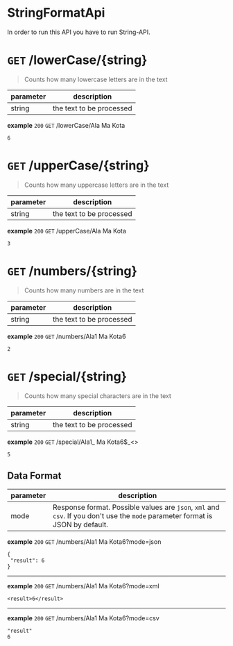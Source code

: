 
# StringFormatApi
In order to run this API you have to run String-API. 

# `GET` /lowerCase/{string}
>Counts how many lowercase letters are in the text
 
| parameter | description |
|--|--|
| string | the text to be processed |

**example** `200`
 `GET` /lowerCase/Ala Ma Kota

    6
# `GET` /upperCase/{string}
>Counts how many uppercase letters are in the text
 
| parameter | description |
|--|--|
| string | the text to be processed |

**example** `200`
 `GET` /upperCase/Ala Ma Kota

    3
# `GET` /numbers/{string}
>Counts how many numbers are in the text
> 
| parameter | description |
|--|--|
| string | the text to be processed |

**example** `200`
 `GET` /numbers/Ala1 Ma Kota6

    2
# `GET` /special/{string}
>Counts how many special characters are in the text
>
| parameter | description |
|--|--|
| string | the text to be processed |

**example** `200`
 `GET` /special/Ala1_ Ma Kota6$_<>
 
    5
    
 

## Data Format

| parameter | description |
|--|--|
| mode| Response format. Possible values are `json`, `xml` and `csv`. If you don't use the `mode` parameter format is JSON by default.|

**example** `200`
 `GET` /numbers/Ala1 Ma Kota6?mode=json
 
    {
	 "result": 6
    }
    
   ---
**example** `200`
 `GET` /numbers/Ala1 Ma Kota6?mode=xml
 
    <result>6</result>

   ---
**example** `200`
 `GET` /numbers/Ala1 Ma Kota6?mode=csv
 
    "result"
	6
